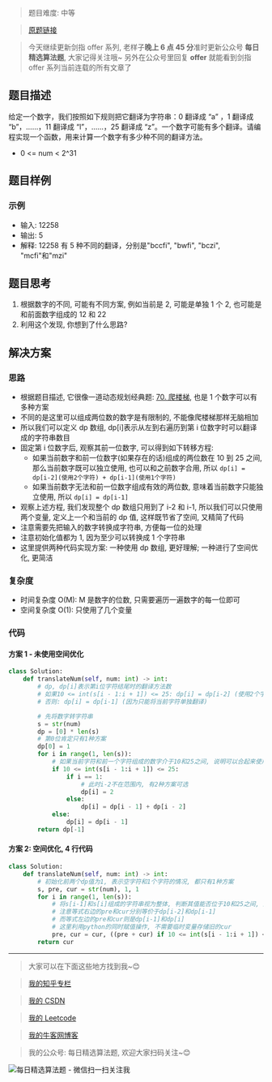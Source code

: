 > 题目难度: 中等

> [原题链接](https://leetcode-cn.com/problems/ba-shu-zi-fan-yi-cheng-zi-fu-chuan-lcof/)

> 今天继续更新剑指 offer 系列, 老样子**晚上 6 点 45 分**准时更新公众号 **每日精选算法题**, 大家记得关注哦~ 另外在公众号里回复 **offer** 就能看到剑指 offer 系列当前连载的所有文章了

## 题目描述

给定一个数字，我们按照如下规则把它翻译为字符串：0 翻译成 “a” ，1 翻译成 “b”，……，11 翻译成 “l”，……，25 翻译成 “z”。一个数字可能有多个翻译。请编程实现一个函数，用来计算一个数字有多少种不同的翻译方法。

- 0 <= num < 2^31

## 题目样例

### 示例

- 输入: 12258
- 输出: 5
- 解释: 12258 有 5 种不同的翻译，分别是"bccfi", "bwfi", "bczi", "mcfi"和"mzi"

## 题目思考

1. 根据数字的不同, 可能有不同方案, 例如当前是 2, 可能是单独 1 个 2, 也可能是和前面数字组成的 12 和 22
2. 利用这个发现, 你想到了什么思路?

## 解决方案

### 思路

- 根据题目描述, 它很像一道动态规划经典题: [70. 爬楼梯](https://leetcode-cn.com/problems/climbing-stairs/), 也是 1 个数字可以有多种方案
- 不同的是这里可以组成两位数的数字是有限制的, 不能像爬楼梯那样无脑相加
- 所以我们可以定义 dp 数组, dp[i]表示从左到右遍历到第 i 位数字时可以翻译成的字符串数目
- 固定第 i 位数字后, 观察其前一位数字, 可以得到如下转移方程:
  - 如果当前数字和前一位数字(如果存在的话)组成的两位数在 10 到 25 之间, 那么当前数字既可以独立使用, 也可以和之前数字合用, 所以 `dp[i] = dp[i-2](使用2个字符) + dp[i-1](使用1个字符)`
  - 如果当前数字无法和前一位数字组成有效的两位数, 意味着当前数字只能独立使用, 所以 `dp[i] = dp[i-1]`
- 观察上述方程, 我们发现整个 dp 数组只用到了 i-2 和 i-1, 所以我们可以只使用两个变量, 定义上一个和当前的 dp 值, 这样既节省了空间, 又精简了代码
- 注意需要先把输入的数字转换成字符串, 方便每一位的处理
- 注意初始化值都为 1, 因为至少可以转换成 1 个字符串
- 这里提供两种代码实现方案: 一种使用 dp 数组, 更好理解; 一种进行了空间优化, 更简洁

### 复杂度

- 时间复杂度 O(M): M 是数字的位数, 只需要遍历一遍数字的每一位即可
- 空间复杂度 O(1): 只使用了几个变量

### 代码

#### 方案 1 - 未使用空间优化

```python
class Solution:
    def translateNum(self, num: int) -> int:
        # dp, dp[i]表示第i位字符结尾时的翻译方法数
        # 如果10 <= int(s[i - 1:i + 1]) <= 25: dp[i] = dp[i-2] (使用2个字符) + dp[i-1] (使用1个字符)
        # 否则: dp[i] = dp[i-1] (因为只能将当前字符单独翻译)

        # 先将数字转字符串
        s = str(num)
        dp = [0] * len(s)
        # 第0位肯定只有1种方案
        dp[0] = 1
        for i in range(1, len(s)):
            # 如果当前字符和前一个字符组成的数字介于10和25之间, 说明可以合起来使用
            if 10 <= int(s[i - 1:i + 1]) <= 25:
                if i == 1:
                    # 此时i-2不在范围内, 有2种方案可选
                    dp[i] = 2
                else:
                    dp[i] = dp[i - 1] + dp[i - 2]
            else:
                dp[i] = dp[i - 1]
        return dp[-1]
```

#### 方案 2: 空间优化, 4 行代码

```python
class Solution:
    def translateNum(self, num: int) -> int:
        # 初始化前两个dp值为1, 表示空字符和1个字符的情况, 都只有1种方案
        s, pre, cur = str(num), 1, 1
        for i in range(1, len(s)):
            # 将s[i-1]和s[i]组成的字符串视为整体, 判断其值能否位于10和25之间, 能的话就是前面两个的值的和, 否则就只能等于前一个的值了
            # 注意等式右边的pre和cur分别等价于dp[i-2]和dp[i-1]
            # 而等式左边的pre和cur则是dp[i-1]和dp[i]
            # 这里利用python的同时赋值操作, 不需要临时变量存储旧的cur
            pre, cur = cur, ((pre + cur) if 10 <= int(s[i - 1:i + 1]) <= 25 else cur)
        return cur
```

---

> 大家可以在下面这些地方找到我~😊

> [我的知乎专栏](https://zhuanlan.zhihu.com/c_1242508721932464128)

> [我的 CSDN](https://me.csdn.net/zjulyx1993)

> [我的 Leetcode](https://leetcode-cn.com/u/suibianfahui/)

> [我的牛客网博客](https://blog.nowcoder.net/zjulyx)

> 我的公众号: 每日精选算法题, 欢迎大家扫码关注~😊

![每日精选算法题 - 微信扫一扫关注我](https://mmbiz.qpic.cn/mmbiz_jpg/1KjZicMlYPMgZWmoL4eYcs6UcfmvsetDWME2YJyaCp9oT9z3U573FWENBNhyOByxYI0epew6O37hiaOhdh90QeJg/640?wx_fmt=jpeg&tp=webp&wxfrom=5&wx_lazy=1&wx_co=1)
